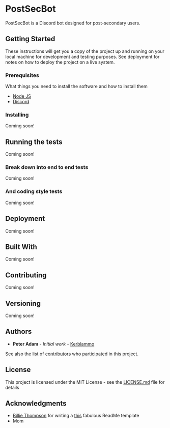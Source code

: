 # PostSecBot

PostSecBot is a Discord bot designed for post-secondary users. 

## Getting Started

These instructions will get you a copy of the project up and running on your local machine for development and testing purposes. See deployment for notes on how to deploy the project on a live system.



### Prerequisites

What things you need to install the software and how to install them

* [Node JS](https://nodejs.org/en/download/)
* [Discord](https://discordapp.com/)

### Installing

Coming soon!

## Running the tests

Coming soon!

### Break down into end to end tests

Coming soon!

### And coding style tests

Coming soon!

## Deployment

Coming soon!

## Built With

Coming soon!

## Contributing

Coming soon!

## Versioning
Coming soon!

## Authors

* **Peter Adam** - *Initial work* - [Kerblammo](https://github.com/PurpleBooth)

See also the list of [contributors](https://github.com/your/project/contributors) who participated in this project.

## License

This project is licensed under the MIT License - see the [LICENSE.md](LICENSE.md) file for details

## Acknowledgments

* [Billie Thompson](https://github.com/PurpleBooth) for writing a [this](https://gist.github.com/PurpleBooth/109311bb0361f32d87a2) fabulous ReadMe template
* Mom